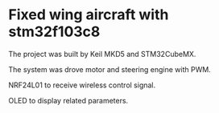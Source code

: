 # Fixed wing aircraft with stm32f103c8

The project was built by Keil MKD5 and STM32CubeMX.

The system was drove motor and steering engine with PWM.

NRF24L01 to receive wireless control signal.

OLED to display related parameters.
